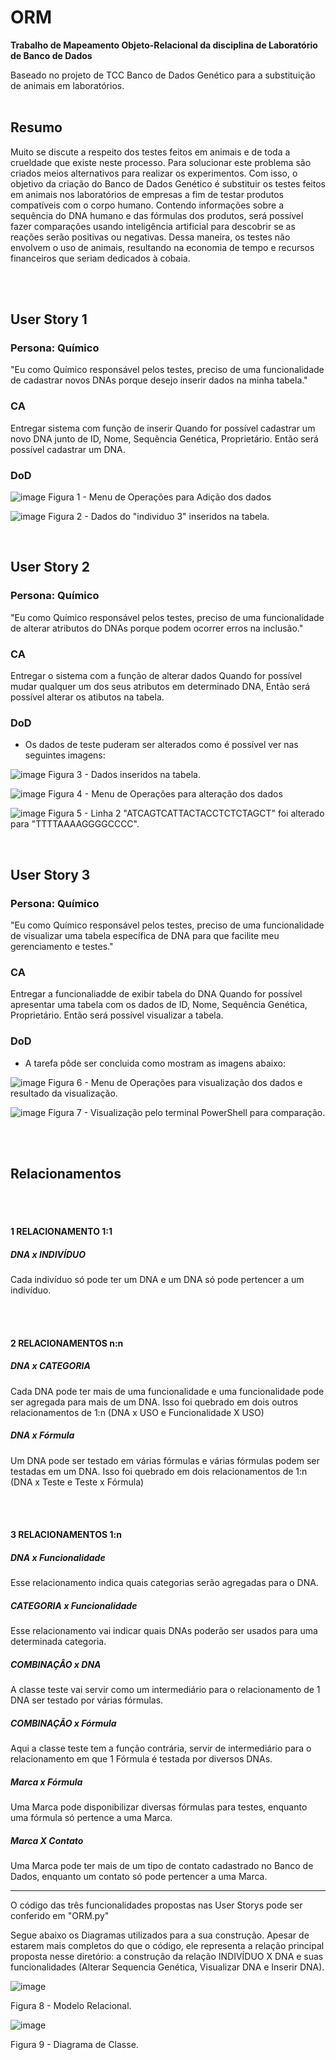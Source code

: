 # ORM

**Trabalho de Mapeamento Objeto-Relacional da disciplina de Laboratório de Banco de Dados**


Baseado no projeto de TCC Banco de Dados Genético para a substituição de animais em laboratórios.
</br></br>

## Resumo

Muito se discute a respeito dos testes feitos em animais e de toda a crueldade que existe neste processo. Para solucionar este problema são criados meios alternativos para realizar os experimentos. Com isso, o objetivo da criação do  Banco de Dados Genético é substituir os testes feitos em animais nos laboratórios de empresas a fim de testar produtos compatíveis com o corpo humano. Contendo informações sobre a sequência do DNA humano e das fórmulas dos produtos, será possível fazer comparações usando inteligência artificial para descobrir se as reações serão positivas ou negativas. Dessa maneira, os testes não envolvem o uso de animais, resultando na economia de tempo e recursos financeiros que seriam dedicados à cobaia.



</br></br>
## User Story 1
### Persona: Químico

"Eu como Químico responsável pelos testes, preciso de uma funcionalidade de cadastrar novos DNAs porque desejo inserir dados na minha tabela."


### CA
Entregar sistema com função de inserir
Quando for possível cadastrar um novo DNA junto de ID, Nome, Sequência Genética, Proprietário.
Então será possível cadastrar um DNA.


### DoD

![image](https://user-images.githubusercontent.com/102770607/193482184-e067002a-13ae-4652-9e5d-bef150510843.png)
Figura 1 - Menu de Operações para Adição dos dados

![image](https://user-images.githubusercontent.com/102770607/193482204-9ee92566-9f89-45d7-975e-be05430aac4a.png)
Figura 2 - Dados do "individuo 3" inseridos na tabela.



</br>

## User Story 2
### Persona: Químico

"Eu como Químico responsável pelos testes, preciso de uma funcionalidade de alterar atributos do DNAs porque podem ocorrer erros na inclusão."


### CA
Entregar o sistema com a função de alterar dados
Quando for possível mudar qualquer um dos seus atributos em determinado DNA,
Então será possível alterar os atibutos na tabela. 


### DoD
- Os dados de teste puderam ser alterados como é possível ver nas seguintes imagens: 

![image](https://user-images.githubusercontent.com/102770607/193481889-a6a847eb-eaa6-45fc-98f4-5c3612a23f07.png)
Figura 3 - Dados inseridos na tabela.

![image](https://user-images.githubusercontent.com/102770607/193481956-9ad19224-4d37-4681-9afb-114c8d07b19a.png)
Figura 4 - Menu de Operações para alteração dos dados


![image](https://user-images.githubusercontent.com/102770607/193481935-7bf53ff9-cf67-485e-bc17-94b8e8b2974e.png)
Figura 5 - Linha 2 "ATCAGTCATTACTACCTCTCTAGCT" foi alterado para "TTTTAAAAGGGGCCCC".


</br>

## User Story 3
### Persona: Químico

"Eu como Químico responsável pelos testes, preciso de uma funcionalidade de visualizar uma tabela específica de DNA para que facilite meu gerenciamento e testes."


### CA
Entregar a funcionaliadde de exibir tabela do DNA
Quando for possível apresentar uma tabela com os dados de ID, Nome, Sequência Genética, Proprietário.
Então será possível visualizar a tabela.

### DoD
- A tarefa pôde ser concluida como mostram as imagens abaixo:

![image](https://user-images.githubusercontent.com/102770607/193482006-33b079d7-d052-4076-8742-b76f843daad3.png)
Figura 6 - Menu de Operações para visualização dos dados e resultado da visualização.

![image](https://user-images.githubusercontent.com/102770607/193482114-4cfea966-880c-4d8e-a387-92ef2908b6e9.png)
Figura 7 - Visualização pelo terminal PowerShell para comparação.


</br></br>




## Relacionamentos
</br></br>
#### 1 RELACIONAMENTO 1:1

##### DNA x INDIVÍDUO </br>

Cada indivíduo só pode ter um DNA e um DNA só pode pertencer a um indivíduo. 


</br></br>
#### 2 RELACIONAMENTOS n:n

##### DNA x CATEGORIA </br>

Cada DNA pode ter mais de uma funcionalidade e uma funcionalidade pode ser agregada para mais de um DNA.
Isso foi quebrado em dois outros relacionamentos de 1:n (DNA x USO e Funcionalidade X USO)

##### DNA x Fórmula </br>

Um DNA pode ser testado em várias fórmulas e várias fórmulas podem ser testadas em um DNA.
Isso foi quebrado em dois relacionamentos de 1:n (DNA x Teste e Teste x Fórmula)


</br></br>
#### 3 RELACIONAMENTOS 1:n

##### DNA x Funcionalidade </br>

Esse relacionamento indica quais categorias serão agregadas para o DNA.

##### CATEGORIA x Funcionalidade </br>

Esse relacionamento vai indicar quais DNAs poderão ser usados para uma determinada categoria. 

##### COMBINAÇÂO x DNA </br>

A classe teste vai servir como um intermediário para o relacionamento de 1 DNA ser testado por várias fórmulas.

##### COMBINAÇÃO x Fórmula </br>

Aqui a classe teste tem a função contrária, servir de intermediário para o relacionamento em que 1 Fórmula é testada por diversos DNAs.

##### Marca x Fórmula </br>

Uma Marca pode disponibilizar diversas fórmulas para testes, enquanto uma fórmula só pertence a uma Marca.

##### Marca X Contato </br>

Uma Marca pode ter mais de um tipo de contato cadastrado no Banco de Dados, enquanto um contato só pode pertencer a uma Marca.


----


O código das três funcionalidades propostas nas User Storys pode ser conferido em "ORM.py"

Segue abaixo os Diagramas utilizados para a sua construção. Apesar de estarem mais completos do que o código, ele representa a relação principal proposta nesse diretório: a construção da relação INDIVÍDUO X DNA e suas funcionalidades (Alterar Sequencia Genética, Visualizar DNA e Inserir DNA).



![image](https://user-images.githubusercontent.com/102770607/193482961-d2e04659-88e6-45ce-b85e-515e5396d6e1.png)

Figura 8 - Modelo Relacional.

![image](https://user-images.githubusercontent.com/102770607/193482925-c3f09ef8-e5ae-4614-862c-3bc90b5bed07.png)

Figura 9 - Diagrama de Classe.
